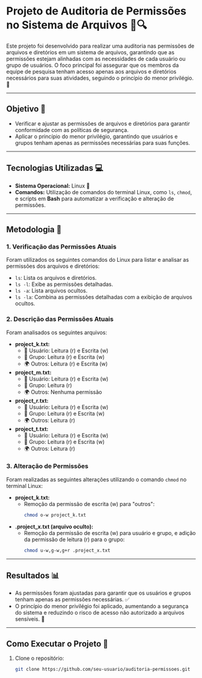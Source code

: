 # Projeto de Auditoria de Permissões no Sistema de Arquivos 📂🔍  

Este projeto foi desenvolvido para realizar uma auditoria nas permissões de arquivos e diretórios em um sistema de arquivos, garantindo que as permissões estejam alinhadas com as necessidades de cada usuário ou grupo de usuários. O foco principal foi assegurar que os membros da equipe de pesquisa tenham acesso apenas aos arquivos e diretórios necessários para suas atividades, seguindo o princípio do menor privilégio. 🚀  

---

## Objetivo 🎯  
- Verificar e ajustar as permissões de arquivos e diretórios para garantir conformidade com as políticas de segurança.  
- Aplicar o princípio do menor privilégio, garantindo que usuários e grupos tenham apenas as permissões necessárias para suas funções.  

---

## Tecnologias Utilizadas 💻  
- **Sistema Operacional:** Linux 🐧  
- **Comandos:** Utilização de comandos do terminal Linux, como `ls`, `chmod`, e scripts em **Bash** para automatizar a verificação e alteração de permissões.  

---

## Metodologia 📝  

### 1. Verificação das Permissões Atuais  
Foram utilizados os seguintes comandos do Linux para listar e analisar as permissões dos arquivos e diretórios:  
- `ls`: Lista os arquivos e diretórios.  
- `ls -l`: Exibe as permissões detalhadas.  
- `ls -a`: Lista arquivos ocultos.  
- `ls -la`: Combina as permissões detalhadas com a exibição de arquivos ocultos.  

### 2. Descrição das Permissões Atuais  
Foram analisados os seguintes arquivos:  
- **project_k.txt:**  
  - 👤 Usuário: Leitura (r) e Escrita (w)  
  - 👥 Grupo: Leitura (r) e Escrita (w)  
  - 🌍 Outros: Leitura (r) e Escrita (w)  
- **project_m.txt:**  
  - 👤 Usuário: Leitura (r) e Escrita (w)  
  - 👥 Grupo: Leitura (r)  
  - 🌍 Outros: Nenhuma permissão  
- **project_r.txt:**  
  - 👤 Usuário: Leitura (r) e Escrita (w)  
  - 👥 Grupo: Leitura (r) e Escrita (w)  
  - 🌍 Outros: Leitura (r)  
- **project_t.txt:**  
  - 👤 Usuário: Leitura (r) e Escrita (w)  
  - 👥 Grupo: Leitura (r) e Escrita (w)  
  - 🌍 Outros: Leitura (r)  

### 3. Alteração de Permissões  
Foram realizadas as seguintes alterações utilizando o comando `chmod` no terminal Linux:  
- **project_k.txt:**  
  - Remoção da permissão de escrita (w) para "outros":  
    ```bash  
    chmod o-w project_k.txt  
    ```  
- **.project_x.txt (arquivo oculto):**  
  - Remoção da permissão de escrita (w) para usuário e grupo, e adição da permissão de leitura (r) para o grupo:  
    ```bash  
    chmod u-w,g-w,g+r .project_x.txt  
    ```  

---

## Resultados 📊  
- As permissões foram ajustadas para garantir que os usuários e grupos tenham apenas as permissões necessárias. ✅  
- O princípio do menor privilégio foi aplicado, aumentando a segurança do sistema e reduzindo o risco de acesso não autorizado a arquivos sensíveis. 🔐  

---

## Como Executar o Projeto 🚀  
1. Clone o repositório:  
   ```bash  
   git clone https://github.com/seu-usuario/auditoria-permissoes.git  
